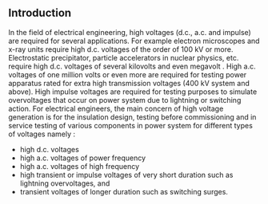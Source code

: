 ## Introduction

In the field of electrical engineering, high voltages (d.c., a.c. and impulse) are required for several applications. For example electron microscopes and x-ray units require high d.c. voltages of the order of 100 kV or more. Electrostatic precipitator, particle accelerators in nuclear physics, etc. require high d.c. voltages of several kilovolts and even megavolt . High a.c. voltages of one million volts or even more are required for testing power apparatus rated for extra high transmission voltages (400 kV system and above). High impulse voltages are required for testing purposes to simulate overvoltages that occur on power system due to lightning or switching action. For electrical engineers, the main concern of high voltage generation is for the insulation design, testing before commissioning and in service testing of various components in power system for different types of voltages namely :


- high d.c. voltages
- high a.c. voltages of power frequency
- high a.c. voltages of high frequency
- high transient or impulse voltages of very short duration such as lightning overvoltages, and
- transient voltages of longer duration such as switching surges.
